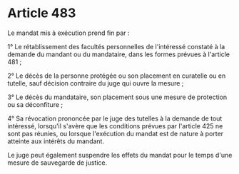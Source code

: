 # Article 483

Le mandat mis à exécution prend fin par :

1° Le rétablissement des facultés personnelles de l'intéressé constaté à la demande du mandant ou du mandataire, dans les formes prévues à l'article 481 ;

2° Le décès de la personne protégée ou son placement en curatelle ou en tutelle, sauf décision contraire du juge qui ouvre la mesure ;

3° Le décès du mandataire, son placement sous une mesure de protection ou sa déconfiture ;

4° Sa révocation prononcée par le juge des tutelles à la demande de tout intéressé, lorsqu'il s'avère que les conditions prévues par l'article 425 ne sont pas réunies, ou lorsque l'exécution du mandat est de nature à porter atteinte aux intérêts du mandant.

Le juge peut également suspendre les effets du mandat pour le temps d'une mesure de sauvegarde de justice.
